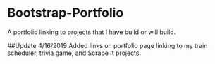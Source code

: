 # Bootstrap-Portfolio

A portfolio linking to projects that I have build or will build.

##Update 4/16/2019
Added links on portfolio page linking to my train scheduler, trivia game, and Scrape It projects.